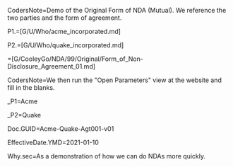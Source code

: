 CodersNote=Demo of the Original Form of NDA (Mutual).  We reference the two parties and the form of agreement.

P1.=[G/U/Who/acme_incorporated.md]

P2.=[G/U/Who/quake_incorporated.md]

=[G/CooleyGo/NDA/99/Original/Form_of_Non-Disclosure_Agreement_01.md]

CodersNote=We then run the "Open Parameters" view at the website and fill in the blanks.

_P1=Acme

_P2=Quake

Doc.GUID=Acme-Quake-Agt001-v01

EffectiveDate.YMD=2021-01-10

Why.sec=As a demonstration of how we can do NDAs more quickly.
